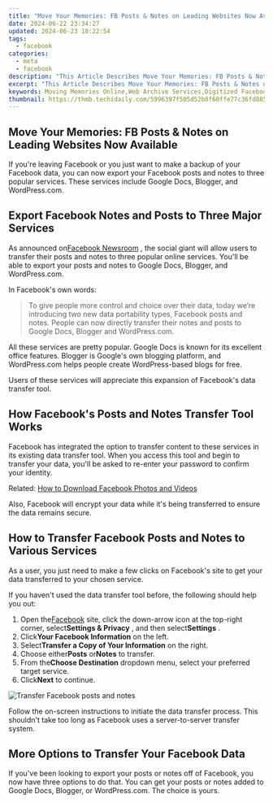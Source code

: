 ```yaml
---
title: "Move Your Memories: FB Posts & Notes on Leading Websites Now Available."
date: 2024-06-22 23:34:27
updated: 2024-06-23 10:22:54
tags:
  - facebook
categories:
  - meta
  - facebook
description: "This Article Describes Move Your Memories: FB Posts & Notes on Leading Websites Now Available."
excerpt: "This Article Describes Move Your Memories: FB Posts & Notes on Leading Websites Now Available."
keywords: Moving Memories Online,Web Archive Services,Digitized Facebook Memories,Online Backup for Social Media Content,Preservation of Web History,Digital Transcription Services,Websites Memory Transfer Solutions
thumbnail: https://thmb.techidaily.com/5996397f505d52b0f60ffe77c36fd8859621590a57dd0707f44eeaa06c560dbc.jpg
---
```


## Move Your Memories: FB Posts & Notes on Leading Websites Now Available

 If you're leaving Facebook or you just want to make a backup of your Facebook data, you can now export your Facebook posts and notes to three popular services. These services include Google Docs, Blogger, and WordPress.com.

## Export Facebook Notes and Posts to Three Major Services

 As announced on[Facebook Newsroom](https://about.fb.com/news/2021/04/transfer-your-facebook-posts-and-notes-with-our-expanded-data-portability-tool/) , the social giant will allow users to transfer their posts and notes to three popular online services. You'll be able to export your posts and notes to Google Docs, Blogger, and WordPress.com.

In Facebook's own words:

> To give people more control and choice over their data, today we’re introducing two new data portability types, Facebook posts and notes. People can now directly transfer their notes and posts to Google Docs, Blogger and WordPress.com.

 All these services are pretty popular. Google Docs is known for its excellent office features. Blogger is Google's own blogging platform, and WordPress.com helps people create WordPress-based blogs for free.

 Users of these services will appreciate this expansion of Facebook's data transfer tool.

## How Facebook's Posts and Notes Transfer Tool Works

 Facebook has integrated the option to transfer content to these services in its existing data transfer tool. When you access this tool and begin to transfer your data, you'll be asked to re-enter your password to confirm your identity.

 Related: [How to Download Facebook Photos and Videos](https://www.makeuseof.com/tag/7-ways-to-download-facebook-photos-videos-that-actually-still-work-in-2016/)

 Also, Facebook will encrypt your data while it's being transferred to ensure the data remains secure.

## How to Transfer Facebook Posts and Notes to Various Services

 As a user, you just need to make a few clicks on Facebook's site to get your data transferred to your chosen service.

 If you haven't used the data transfer tool before, the following should help you out:

1. Open the[Facebook](https://www.facebook.com/) site, click the down-arrow icon at the top-right corner, select**Settings & Privacy** , and then select**Settings** .
2. Click**Your Facebook Information** on the left.
3. Select**Transfer a Copy of Your Information** on the right.
4. Choose either**Posts** or**Notes** to transfer.
5. From the**Choose Destination** dropdown menu, select your preferred target service.
6. Click**Next** to continue.

![Transfer Facebook posts and notes](https://static1.makeuseofimages.com/wordpress/wp-content/uploads/2021/04/transfer-facebook-posts-notes.png)

 Follow the on-screen instructions to initiate the data transfer process. This shouldn't take too long as Facebook uses a server-to-server transfer system.

## More Options to Transfer Your Facebook Data

 If you've been looking to export your posts or notes off of Facebook, you now have three options to do that. You can get your posts or notes added to Google Docs, Blogger, or WordPress.com. The choice is yours.


<ins class="adsbygoogle"
     style="display:block"
     data-ad-format="autorelaxed"
     data-ad-client="ca-pub-7571918770474297"
     data-ad-slot="1223367746"></ins>



<ins class="adsbygoogle"
     style="display:block"
     data-ad-client="ca-pub-7571918770474297"
     data-ad-slot="8358498916"
     data-ad-format="auto"
     data-full-width-responsive="true"></ins>
